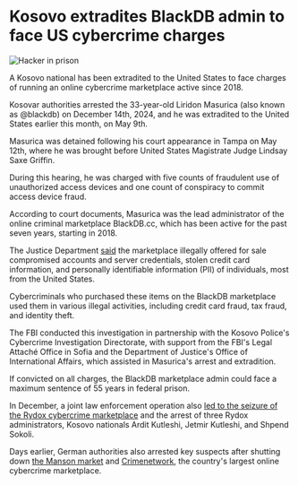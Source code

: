 # Kosovo extradites BlackDB admin to face US cybercrime charges

![Hacker in prison](https://www.bleepstatic.com/content/hl-images/2024/01/25/Hacker_prison_black_white.jpg)

A Kosovo national has been extradited to the United States to face charges of running an online cybercrime marketplace active since 2018.

Kosovar authorities arrested the 33-year-old Liridon Masurica (also known as @blackdb) on December 14th, 2024, and he was extradited to the United States earlier this month, on May 9th.

Masurica was detained following his court appearance in Tampa on May 12th, where he was brought before United States Magistrate Judge Lindsay Saxe Griffin.

During this hearing, he was charged with five counts of fraudulent use of unauthorized access devices and one count of conspiracy to commit access device fraud.

According to court documents, Masurica was the lead administrator of the online criminal marketplace BlackDB.cc, which has been active for the past seven years, starting in 2018.

The Justice Department [said](https://www.justice.gov/usao-mdfl/pr/administrator-online-criminal-marketplace-extradited-kosovo-united-states) the marketplace illegally offered for sale compromised accounts and server credentials, stolen credit card information, and personally identifiable information (PII) of individuals, most from the United States.

Cybercriminals who purchased these items on the BlackDB marketplace used them in various illegal activities, including credit card fraud, tax fraud, and identity theft.

The FBI conducted this investigation in partnership with the Kosovo Police's Cybercrime Investigation Directorate, with support from the FBI's Legal Attaché Office in Sofia and the Department of Justice's Office of International Affairs, which assisted in Masurica's arrest and extradition.

If convicted on all charges, the BlackDB marketplace admin could face a maximum sentence of 55 years in federal prison.

In December, a joint law enforcement operation also [led to the seizure of the Rydox cybercrime marketplace](https://www.bleepingcomputer.com/news/security/police-shuts-down-rydox-cybercrime-market-arrests-3-admins/) and the arrest of three Rydox administrators, Kosovo nationals Ardit Kutleshi, Jetmir Kutleshi, and Shpend Sokoli.

Days earlier, German authorities also arrested key suspects after shutting down [the Manson market](https://www.bleepingcomputer.com/news/security/police-shuts-down-manson-cybercrime-market-fake-shops-arrests-key-suspects/) and [Crimenetwork](https://www.bleepingcomputer.com/news/security/police-seizes-largest-german-online-crime-marketplace-arrests-admin/), the country's largest online cybercrime marketplace.